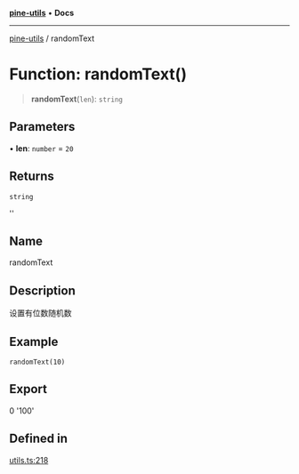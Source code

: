 [**pine-utils**](../README.md) • **Docs**

***

[pine-utils](../globals.md) / randomText

# Function: randomText()

> **randomText**(`len`): `string`

## Parameters

• **len**: `number` = `20`

## Returns

`string`

''

## Name

randomText

## Description

设置有位数随机数

## Example

```
randomText(10)
```

## Export

0
'100'

## Defined in

[utils.ts:218](https://github.com/byzhyt/pine-utils/blob/924fa77904d2b99c7ab94631f9f8a700b695aa96/src/utils.ts#L218)
